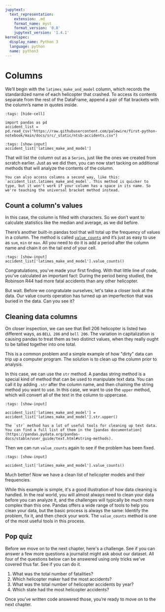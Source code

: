 ```yaml
---
jupytext:
  text_representation:
    extension: .md
    format_name: myst
    format_version: '0.8'
    jupytext_version: '1.4.1'
kernelspec:
  display_name: Python 3
  language: python
  name: python3
---
```


# Columns

We’ll begin with the `latimes_make_and_model` column, which records the standardized name of each helicopter that crashed. To access its contents separate from the rest of the DataFrame, append a pair of flat brackets with the column’s name in quotes inside. 

```{code-cell}
:tags: [hide-cell]

import pandas as pd
accident_list = pd.read_csv("https://raw.githubusercontent.com/palewire/first-python-notebook/main/docs/src/_static/ntsb-accidents.csv")
```

```{code-cell}
:tags: [show-input]
accident_list['latimes_make_and_model']
```

That will list the column out as a `Series`, just like the ones we created from scratch earlier. Just as we did then, you can now start tacking on additional methods that will analyze the contents of the column.

````{note}
You can also access columns a second way, like this: `accident_list.latimes_make_and_model`. This method is quicker to type, but it won't work if your column has a space in its name. So we're teaching the universal bracket method instead.
````

## Count a column's values

In this case, the column is filled with characters. So we don’t want to calculate statistics like the median and average, as we did before.

There’s another built-in pandas tool that will total up the frequency of values in a column. The method is called [`value_counts`](https://pandas.pydata.org/pandas-docs/stable/reference/api/pandas.DataFrame.value_counts.html) and it’s just as easy to use as `sum`, `min` or `max`. All you need to do it is add a period after the column name and chain it on the tail end of your cell.

```{code-cell}
:tags: [show-input]
accident_list['latimes_make_and_model'].value_counts()
```

Congratulations, you've made your first finding. With that little line of code, you've calculated an important fact: During the period being studied, the Robinson R44 had more fatal accidents than any other helicopter.

But wait. Before we congratulate ourselves, let's take a closer look at the data. Our value counts operation has turned up an imperfection that was buried in the data. Can you see it?

## Cleaning data columns

On closer inspection, we can see that Bell 206 helicopter is listed two different ways, as `BELL 206` and `bell 206`. The variation in capitalization is causing pandas to treat them as two distinct values, when they really ought to be tallied together into one total.

This is a common problem and a simple example of how "dirty" data can trip up a computer program. The solution is to clean up the column prior to analysis.

In this case, we can use the `str` method. A pandas string method is a special kind of method that can be used to manipulate text data. You can call it by adding `.str` after the column name, and then chaining the string method you want to use. In this case, we want to use the `upper` method, which will convert all of the text in the column to uppercase.

```{code-cell}
:tags: [show-input]

accident_list['latimes_make_and_model'] = accident_list['latimes_make_and_model'].str.upper()
```

```{note}
The `str` method has a lot of useful tools for cleaning up text data. You can find a full list of them in the [pandas documentation](https://pandas.pydata.org/pandas-docs/stable/user_guide/text.html#string-methods).
```

Then we can run `value_counts` again to see if the problem has been fixed.

```{code-cell}
:tags: [show-input]

accident_list['latimes_make_and_model'].value_counts()
```

Much better! Now we have a clean list of helicopter models and their frequencies.

While this example is simple, it's a good illustration of how data cleaning is handled. In the real world, you will almost always need to clean your data before you can analyze it, and the challenges will typically be much more complex than this one. Pandas offers a wide range of tools to help you clean your data, but the basic process is always the same: Identify the problem, fix it, and then check your work. The `value_counts` method is one of the most useful tools in this process.

## Pop quiz

Before we move on to the next chapter, here's a challenge. See if you can answer a few more questions a journalist might ask about our dataset. All four of the questions below can be answered using only tricks we've covered thus far. See if you can do it.

1. What was the total number of fatalities?
2. Which helicopter maker had the most accidents?
3. What was the total number of helicopter accidents by year?
4. Which state had the most helicopter accidents?

Once you’ve written code answered those, you’re ready to move on to the next chapter.